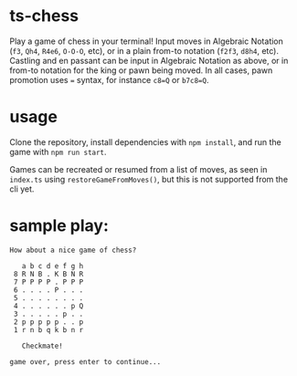 # ts-chess

Play a game of chess in your terminal!
Input moves in Algebraic Notation (`f3`, `Qh4`, `R4e6`, `O-O-O`, etc), or in a plain from-to notation (`f2f3`, `d8h4`, etc).
Castling and en passant can be input in Algebraic Notation as above, or in from-to notation for the king or pawn being moved.
In all cases, pawn promotion uses `=` syntax, for instance `c8=Q` or `b7c8=Q`.

# usage

Clone the repository, install dependencies with `npm install`, and run the game with `npm run start`.

Games can be recreated or resumed from a list of moves, as seen in `index.ts` using `restoreGameFromMoves()`, but this is not supported from the cli yet.

# sample play:

```
How about a nice game of chess?

   a b c d e f g h
 8 R N B . K B N R
 7 P P P P . P P P
 6 . . . . P . . .
 5 . . . . . . . .
 4 . . . . . . p Q
 3 . . . . . p . .
 2 p p p p p . . p
 1 r n b q k b n r

   Checkmate!

game over, press enter to continue...
```

